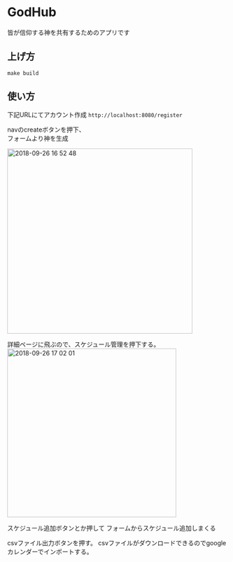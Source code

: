 # GodHub

皆が信仰する神を共有するためのアプリです

## 上げ方
```
make build
```


## 使い方
下記URLにてアカウント作成
`http://localhost:8080/register`  


navのcreateボタンを押下、  
フォームより神を生成  

<img width="423" alt="2018-09-26 16 52 48" src="https://user-images.githubusercontent.com/24515690/46065539-42432600-c1ad-11e8-8f65-796b8c60dd19.png">

  

  
詳細ページに飛ぶので、スケジュール管理を押下する。  
<img width="386" alt="2018-09-26 17 02 01" src="https://user-images.githubusercontent.com/24515690/46065765-ed53df80-c1ad-11e8-85b2-fcf74f2cc82d.png">



スケジュール追加ボタンとか押して
フォームからスケジュール追加しまくる

csvファイル出力ボタンを押す。
csvファイルがダウンロードできるのでgoogleカレンダーでインポートする。
